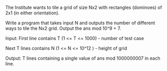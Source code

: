 The Institute wants to tile a grid of size Nx2 with rectangles (dominoes) of 2x1 (in either orientation).

Write a program that takes input N and outputs the number of different ways to tile the Nx2 grid.
Output the ans mod 10^9 + 7.

Input:
First line contains T (1 <= T <= 1000) - number of test case

Next T lines contains N (1 <= N <= 10^12 ) - height of grid

Output:
T lines containing a single value of ans mod 1000000007 in each line.

